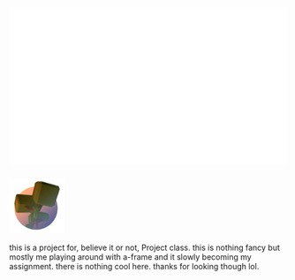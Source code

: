<h1>
  <img src='https://raw.githubusercontent.com/althruist/EnvVR/refs/heads/main/Images/Title.png'></img>
</h1>
<div>
<img src='https://raw.githubusercontent.com/althruist/EnvVR/refs/heads/main/Images/Icon.png' width = 100></img> <p>this is a project for, believe it or not, Project class. this is nothing fancy but mostly me playing around with a-frame and it slowly becoming my assignment. there is nothing cool here. thanks for looking though lol.</p>
</div>

